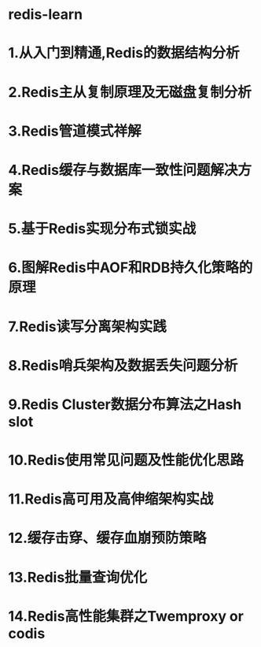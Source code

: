 # redis-learn
# 1.从入门到精通,Redis的数据结构分析
# 2.Redis主从复制原理及无磁盘复制分析
# 3.Redis管道模式祥解
# 4.Redis缓存与数据库一致性问题解决方案
# 5.基于Redis实现分布式锁实战
# 6.图解Redis中AOF和RDB持久化策略的原理
# 7.Redis读写分离架构实践
# 8.Redis哨兵架构及数据丢失问题分析
# 9.Redis Cluster数据分布算法之Hash slot
# 10.Redis使用常见问题及性能优化思路
# 11.Redis高可用及高伸缩架构实战
# 12.缓存击穿、缓存血崩预防策略
# 13.Redis批量查询优化
# 14.Redis高性能集群之Twemproxy or codis
